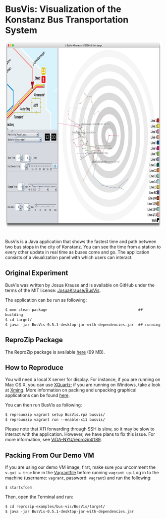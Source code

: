 BusVis: Visualization of the Konstanz Bus Transportation System
===============================================================

<div align="center"><img src="BusVis.png" height="600"></div>
<br/>

BusVis is a Java application that shows the fastest time and path between two bus stops in the city of Konstanz. You can see the time from a station to every other update in real time as buses come and go. The application consists of a visualization panel with which users can interact.

Original Experiment
-------------------

BusVis was written by Josua Krause and is available on GitHub under the terms of the MIT license: [JosuaKrause/BusVis](https://github.com/JosuaKrause/BusVis).

The application can be run as following:

    $ mvn clean package                                         ## building
    $ cd target/
    $ java -jar BusVis-0.5.1-desktop-jar-with-dependencies.jar  ## running

ReproZip Package
----------------

The ReproZip package is available [here](https://osf.io/kaxse/) (69 MB).

How to Reproduce
----------------

You will need a local X server for display. For instance, if you are running on Mac OS X, you can use [XQuartz](https://www.xquartz.org/); if you are running on Windows, take a look at [Xming](https://sourceforge.net/projects/xming/). More information on packing and unpacking graphical applications can be found [here](http://reprozip.readthedocs.io/en/latest/faq.html#can-reprozip-pack-graphical-tools).

You can then run BusVis as following:

    $ reprounzip vagrant setup BusVis.rpz busvis/
    $ reprounzip vagrant run --enable-x11 busvis/

Please note that X11 forwarding through SSH is slow, so it may be slow to interact with the application. However, we have plans to fix this issue. For more information, see [ViDA-NYU/reprozip#189](https://github.com/ViDA-NYU/reprozip/issues/189).

Packing From Our Demo VM
------------------------

If you are using our demo VM image, first, make sure you uncomment the ``v.gui = true`` line in the [Vagrantfile](../Vagrantfile) before running ``vagrant up``. Log in to the machine (username: ``vagrant``, password: ``vagrant``) and run the following:

    $ startxfce4

Then, open the Terminal and run:

    $ cd reprozip-examples/bus-vis/BusVis/target/
    $ java -jar BusVis-0.5.1-desktop-jar-with-dependencies.jar

